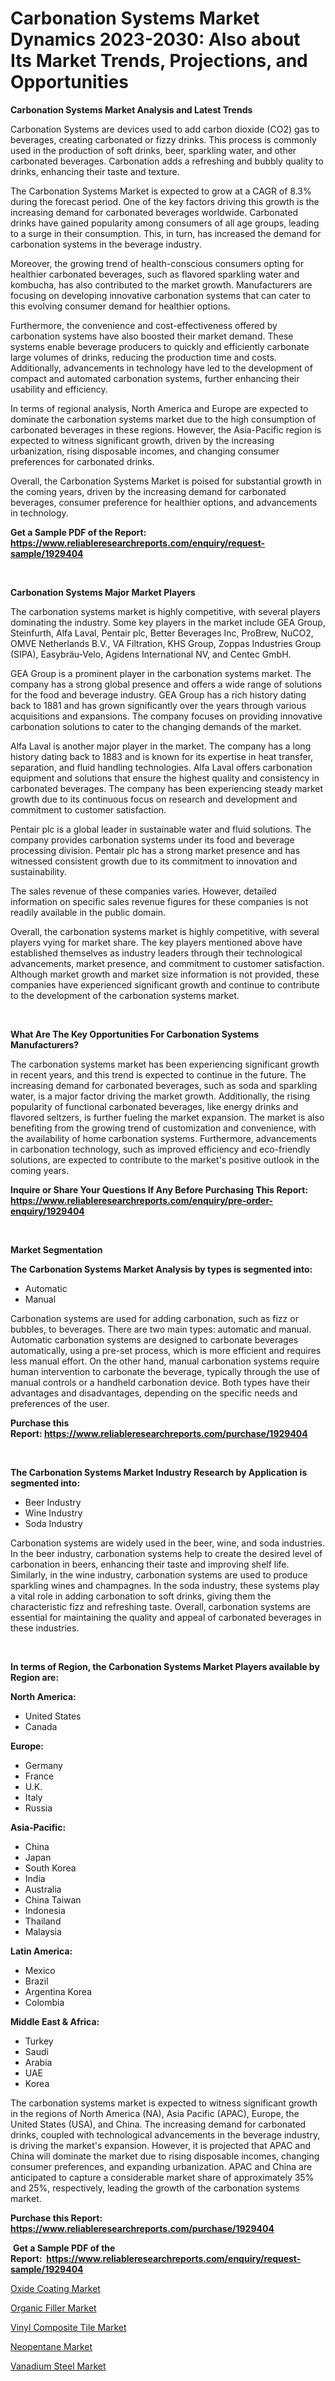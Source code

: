 <p><h1>Carbonation Systems Market Dynamics 2023-2030: Also about Its Market Trends, Projections, and Opportunities</h1></p><p><strong>Carbonation Systems Market Analysis and Latest Trends</strong></p>
<p><p>Carbonation Systems are devices used to add carbon dioxide (CO2) gas to beverages, creating carbonated or fizzy drinks. This process is commonly used in the production of soft drinks, beer, sparkling water, and other carbonated beverages. Carbonation adds a refreshing and bubbly quality to drinks, enhancing their taste and texture.</p><p>The Carbonation Systems Market is expected to grow at a CAGR of 8.3% during the forecast period. One of the key factors driving this growth is the increasing demand for carbonated beverages worldwide. Carbonated drinks have gained popularity among consumers of all age groups, leading to a surge in their consumption. This, in turn, has increased the demand for carbonation systems in the beverage industry.</p><p>Moreover, the growing trend of health-conscious consumers opting for healthier carbonated beverages, such as flavored sparkling water and kombucha, has also contributed to the market growth. Manufacturers are focusing on developing innovative carbonation systems that can cater to this evolving consumer demand for healthier options.</p><p>Furthermore, the convenience and cost-effectiveness offered by carbonation systems have also boosted their market demand. These systems enable beverage producers to quickly and efficiently carbonate large volumes of drinks, reducing the production time and costs. Additionally, advancements in technology have led to the development of compact and automated carbonation systems, further enhancing their usability and efficiency.</p><p>In terms of regional analysis, North America and Europe are expected to dominate the carbonation systems market due to the high consumption of carbonated beverages in these regions. However, the Asia-Pacific region is expected to witness significant growth, driven by the increasing urbanization, rising disposable incomes, and changing consumer preferences for carbonated drinks.</p><p>Overall, the Carbonation Systems Market is poised for substantial growth in the coming years, driven by the increasing demand for carbonated beverages, consumer preference for healthier options, and advancements in technology.</p></p>
<p><strong>Get a Sample PDF of the Report:&nbsp; <a href="https://www.reliableresearchreports.com/enquiry/request-sample/1929404">https://www.reliableresearchreports.com/enquiry/request-sample/1929404</a></strong></p>
<p>&nbsp;</p>
<p><strong>Carbonation Systems Major Market Players</strong></p>
<p><p>The carbonation systems market is highly competitive, with several players dominating the industry. Some key players in the market include GEA Group, Steinfurth, Alfa Laval, Pentair plc, Better Beverages Inc, ProBrew, NuCO2, OMVE Netherlands B.V., VA Filtration, KHS Group, Zoppas Industries Group (SIPA), Easybräu-Velo, Agidens International NV, and Centec GmbH.</p><p>GEA Group is a prominent player in the carbonation systems market. The company has a strong global presence and offers a wide range of solutions for the food and beverage industry. GEA Group has a rich history dating back to 1881 and has grown significantly over the years through various acquisitions and expansions. The company focuses on providing innovative carbonation solutions to cater to the changing demands of the market.</p><p>Alfa Laval is another major player in the market. The company has a long history dating back to 1883 and is known for its expertise in heat transfer, separation, and fluid handling technologies. Alfa Laval offers carbonation equipment and solutions that ensure the highest quality and consistency in carbonated beverages. The company has been experiencing steady market growth due to its continuous focus on research and development and commitment to customer satisfaction.</p><p>Pentair plc is a global leader in sustainable water and fluid solutions. The company provides carbonation systems under its food and beverage processing division. Pentair plc has a strong market presence and has witnessed consistent growth due to its commitment to innovation and sustainability.</p><p>The sales revenue of these companies varies. However, detailed information on specific sales revenue figures for these companies is not readily available in the public domain.</p><p>Overall, the carbonation systems market is highly competitive, with several players vying for market share. The key players mentioned above have established themselves as industry leaders through their technological advancements, market presence, and commitment to customer satisfaction. Although market growth and market size information is not provided, these companies have experienced significant growth and continue to contribute to the development of the carbonation systems market.</p></p>
<p>&nbsp;</p>
<p><strong>What Are The Key Opportunities For Carbonation Systems Manufacturers?</strong></p>
<p><p>The carbonation systems market has been experiencing significant growth in recent years, and this trend is expected to continue in the future. The increasing demand for carbonated beverages, such as soda and sparkling water, is a major factor driving the market growth. Additionally, the rising popularity of functional carbonated beverages, like energy drinks and flavored seltzers, is further fueling the market expansion. The market is also benefiting from the growing trend of customization and convenience, with the availability of home carbonation systems. Furthermore, advancements in carbonation technology, such as improved efficiency and eco-friendly solutions, are expected to contribute to the market's positive outlook in the coming years.</p></p>
<p><strong>Inquire or Share Your Questions If Any Before Purchasing This Report: <a href="https://www.reliableresearchreports.com/enquiry/pre-order-enquiry/1929404">https://www.reliableresearchreports.com/enquiry/pre-order-enquiry/1929404</a></strong></p>
<p>&nbsp;</p>
<p><strong>Market Segmentation</strong></p>
<p><strong>The Carbonation Systems Market Analysis by types is segmented into:</strong></p>
<p><ul><li>Automatic</li><li>Manual</li></ul></p>
<p><p>Carbonation systems are used for adding carbonation, such as fizz or bubbles, to beverages. There are two main types: automatic and manual. Automatic carbonation systems are designed to carbonate beverages automatically, using a pre-set process, which is more efficient and requires less manual effort. On the other hand, manual carbonation systems require human intervention to carbonate the beverage, typically through the use of manual controls or a handheld carbonation device. Both types have their advantages and disadvantages, depending on the specific needs and preferences of the user.</p></p>
<p><strong>Purchase this Report:&nbsp;<a href="https://www.reliableresearchreports.com/purchase/1929404">https://www.reliableresearchreports.com/purchase/1929404</a></strong></p>
<p>&nbsp;</p>
<p><strong>The Carbonation Systems Market Industry Research by Application is segmented into:</strong></p>
<p><ul><li>Beer Industry</li><li>Wine Industry</li><li>Soda Industry</li></ul></p>
<p><p>Carbonation systems are widely used in the beer, wine, and soda industries. In the beer industry, carbonation systems help to create the desired level of carbonation in beers, enhancing their taste and improving shelf life. Similarly, in the wine industry, carbonation systems are used to produce sparkling wines and champagnes. In the soda industry, these systems play a vital role in adding carbonation to soft drinks, giving them the characteristic fizz and refreshing taste. Overall, carbonation systems are essential for maintaining the quality and appeal of carbonated beverages in these industries.</p></p>
<p>&nbsp;</p>
<p><strong>In terms of Region, the Carbonation Systems Market Players available by Region are:</strong></p>
<p>
    <p> <strong> North America: </strong>
        <ul>
            <li>United States</li>
            <li>Canada</li>
        </ul>
        </p> 
    <p> <strong> Europe: </strong>
        <ul>
            <li>Germany</li>
            <li>France</li>
            <li>U.K.</li>
            <li>Italy</li>
            <li>Russia</li>
        </ul>
        </p> 
    <p> <strong> Asia-Pacific: </strong>
        <ul>
            <li>China</li>
            <li>Japan</li>
            <li>South Korea</li>
            <li>India</li>
            <li>Australia</li>
            <li>China Taiwan</li>
            <li>Indonesia</li>
            <li>Thailand</li>
            <li>Malaysia</li>
        </ul>
        </p> 
    <p> <strong> Latin America: </strong>
        <ul>
            <li>Mexico</li>
            <li>Brazil</li>
            <li>Argentina Korea</li>
            <li>Colombia</li>
        </ul>
        </p> 
    <p> <strong> Middle East & Africa: </strong>
        <ul>
            <li>Turkey</li>
            <li>Saudi</li>
            <li>Arabia</li>
            <li>UAE</li>
            <li>Korea</li>
        </ul>
    </p>
    </p>
<p><p>The carbonation systems market is expected to witness significant growth in the regions of North America (NA), Asia Pacific (APAC), Europe, the United States (USA), and China. The increasing demand for carbonated drinks, coupled with technological advancements in the beverage industry, is driving the market's expansion. However, it is projected that APAC and China will dominate the market due to rising disposable incomes, changing consumer preferences, and expanding urbanization. APAC and China are anticipated to capture a considerable market share of approximately 35% and 25%, respectively, leading the growth of the carbonation systems market.</p></p>
<p><strong>Purchase this Report: <a href="https://www.reliableresearchreports.com/purchase/1929404">https://www.reliableresearchreports.com/purchase/1929404</a></strong></p>
<p>&nbsp;<strong>Get a Sample PDF of the Report:&nbsp;&nbsp;<a href="https://www.reliableresearchreports.com/enquiry/request-sample/1929404">https://www.reliableresearchreports.com/enquiry/request-sample/1929404</a></strong></p>
<p><strong></strong></p>
<p><p><a href="https://medium.com/@williambatz97/oxide-coating-market-trends-forecast-and-competitive-analysis-to-2030-d26e711c448f">Oxide Coating Market</a></p><p><a href="https://medium.com/@othaleffler644/organic-filler-market-insight-market-trends-growth-forecasted-from-2023-to-2030-42644bba906c">Organic Filler Market</a></p><p><a href="https://medium.com/@nettieboyle84/vinyl-composite-tile-market-analysis-and-sze-forecasted-for-period-from-2023-to-2030-f07ef8fa56e3">Vinyl Composite Tile Market</a></p><p><a href="https://medium.com/@helenablick2023/neopentane-market-comprehensive-assessment-by-type-application-and-geography-e9bf255e0841">Neopentane Market</a></p><p><a href="https://medium.com/@karinaokon2662/vanadium-steel-market-insights-into-market-cagr-market-trends-and-growth-strategies-acecaf823404">Vanadium Steel Market</a></p></p>